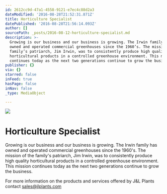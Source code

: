 ```yaml
---
id: 2612cc9d-47a1-4558-9121-e7ec4c88d2a3
dateModified: '2016-08-28T21:52:31.871Z'
title: Horticulture Specialist
datePublished: '2016-08-28T21:56:14.093Z'
author: []
sourcePath: _posts/2016-08-12-horticulture-specialist.md
description: >-
  Growing is our business and our business is growing. The Irwin family has
  owned and operated commercial greenhouses since the 1960’s. The mission of the
  family’s patriarch, Jim Irwin, was to consistently produce high quality
  horticultural products in a controlled greenhouse environment. This mission
  continues today as the next two generations continue to grow the business.
publisher: {}
via: {}
starred: false
inFeed: true
hasPage: false
inNav: false
_type: MediaObject

---
```

![](https://the-grid-user-content.s3-us-west-2.amazonaws.com/7098bb74-a77a-4ac0-a552-540ba2f711d3.jpg)

# Horticulture Specialist

Growing is our business and our business is growing. The Irwin family has owned and operated commercial greenhouses since the 1960's. The mission of the family's patriarch, Jim Irwin, was to consistently produce high quality horticultural products in a controlled greenhouse environment. This mission continues today as the next two generations continue to grow the business.

For more information on the products and services offered by J&L Plants contact sales@jlplants.com